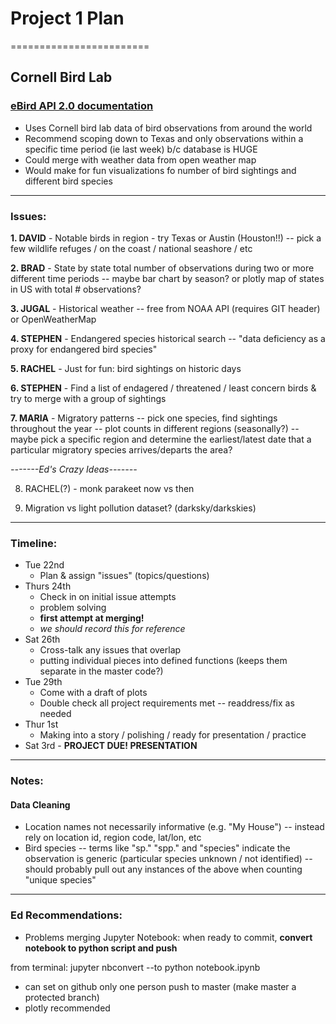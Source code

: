 # Project 1 Plan
========================
## Cornell Bird Lab
### [eBird API 2.0 documentation](https://documenter.getpostman.com/view/664302/S1ENwy59)
* Uses Cornell bird lab data of bird observations from around the world
* Recommend scoping down to Texas and only observations within a specific time period (ie last week) b/c database is HUGE
* Could merge with weather data from open weather map
* Would make for fun visualizations fo number of bird sightings and different bird species


----------------------
### Issues:
**1. DAVID** - Notable birds in region - try Texas or Austin (Houston!!) -- pick a few wildlife refuges / on the coast / national seashore / etc

**2. BRAD** - State by state total number of observations during two or more different time periods -- maybe bar chart by season? or plotly map of states in US with total # observations?

**3. JUGAL** - Historical weather -- free from NOAA API (requires GIT header) or OpenWeatherMap 

**4. STEPHEN** - Endangered species historical search -- "data deficiency as a proxy for endangered bird species"

**5. RACHEL** - Just for fun: bird sightings on historic days

**6. STEPHEN** - Find a list of endagered / threatened / least concern birds & try to merge with a group of sightings

**7. MARIA** - Migratory patterns -- pick one species, find sightings throughout the year -- plot counts in different regions (seasonally?) -- maybe pick a specific region and determine the earliest/latest date that a particular migratory species arrives/departs the area?

*-------Ed's Crazy Ideas-------*

8. RACHEL(?) - monk parakeet now vs then

9. Migration vs light pollution dataset? (darksky/darkskies)


----------------------
### Timeline:
* Tue 22nd
    * Plan & assign "issues" (topics/questions)
* Thurs 24th 
    * Check in on initial issue attempts 
    * problem solving 
    * **first attempt at merging!** 
    * *we should record this for reference*
* Sat 26th 
    * Cross-talk any issues that overlap
    * putting individual pieces into defined functions (keeps them separate in the master code?)
* Tue 29th 
    * Come with a draft of plots 
    * Double check all project requirements met -- readdress/fix as needed
* Thur 1st 
    * Making into a story / polishing / ready for presentation / practice
* Sat 3rd - **PROJECT DUE! PRESENTATION**


----------------------
### Notes:
#### Data Cleaning
* Location names not necessarily informative (e.g. "My House") -- instead rely on location id, region code, lat/lon, etc
* Bird species -- terms like "sp." "spp." and "species" indicate the observation is generic (particular species unknown / not identified) -- should probably pull out any instances of the above when counting "unique species"


----------------------
### Ed Recommendations:
* Problems merging Jupyter Notebook: when ready to commit, **convert notebook to python script and push** 

from terminal: jupyter nbconvert --to python notebook.ipynb

* can set on github only one person push to master (make master a protected branch)
* plotly recommended